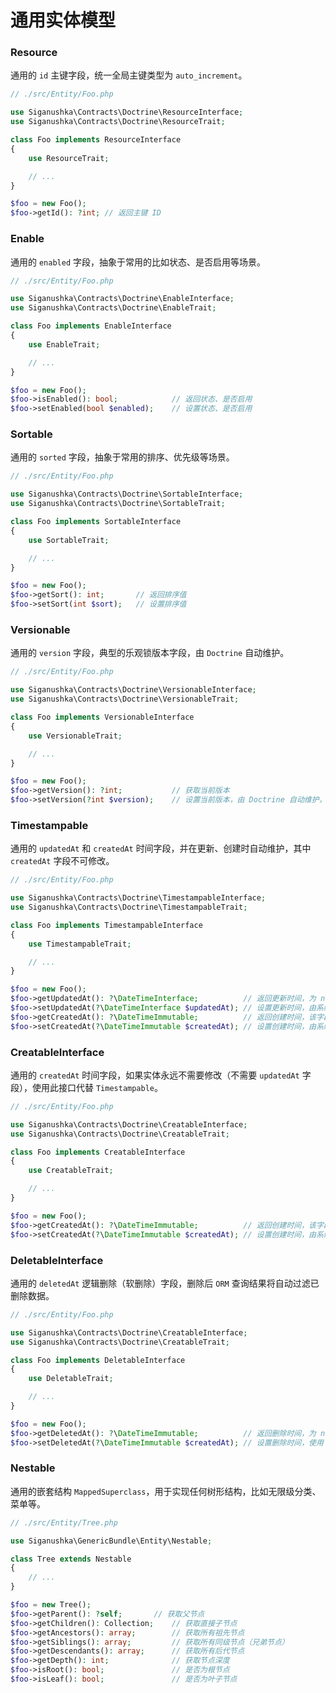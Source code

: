 # 通用实体模型

### Resource

通用的 `id` 主键字段，统一全局主键类型为 `auto_increment`。

```php
// ./src/Entity/Foo.php

use Siganushka\Contracts\Doctrine\ResourceInterface;
use Siganushka\Contracts\Doctrine\ResourceTrait;

class Foo implements ResourceInterface
{
    use ResourceTrait;

    // ...
}

$foo = new Foo();
$foo->getId(): ?int; // 返回主键 ID
```

### Enable

通用的 `enabled` 字段，抽象于常用的比如状态、是否启用等场景。

```php
// ./src/Entity/Foo.php

use Siganushka\Contracts\Doctrine\EnableInterface;
use Siganushka\Contracts\Doctrine\EnableTrait;

class Foo implements EnableInterface
{
    use EnableTrait;

    // ...
}

$foo = new Foo();
$foo->isEnabled(): bool;            // 返回状态、是否启用
$foo->setEnabled(bool $enabled);    // 设置状态、是否启用
```

### Sortable

通用的 `sorted` 字段，抽象于常用的排序、优先级等场景。

```php
// ./src/Entity/Foo.php

use Siganushka\Contracts\Doctrine\SortableInterface;
use Siganushka\Contracts\Doctrine\SortableTrait;

class Foo implements SortableInterface
{
    use SortableTrait;

    // ...
}

$foo = new Foo();
$foo->getSort(): int;       // 返回排序值
$foo->setSort(int $sort);   // 设置排序值
```

### Versionable

通用的 `version` 字段，典型的乐观锁版本字段，由 `Doctrine` 自动维护。

```php
// ./src/Entity/Foo.php

use Siganushka\Contracts\Doctrine\VersionableInterface;
use Siganushka\Contracts\Doctrine\VersionableTrait;

class Foo implements VersionableInterface
{
    use VersionableTrait;

    // ...
}

$foo = new Foo();
$foo->getVersion(): ?int;           // 获取当前版本
$foo->setVersion(?int $version);    // 设置当前版本，由 Doctrine 自动维护，不需要手动设置
```

### Timestampable

通用的 `updatedAt` 和 `createdAt` 时间字段，并在更新、创建时自动维护，其中 `createdAt` 字段不可修改。

```php
// ./src/Entity/Foo.php

use Siganushka\Contracts\Doctrine\TimestampableInterface;
use Siganushka\Contracts\Doctrine\TimestampableTrait;

class Foo implements TimestampableInterface
{
    use TimestampableTrait;

    // ...
}

$foo = new Foo();
$foo->getUpdatedAt(): ?\DateTimeInterface;          // 返回更新时间，为 null 时表明从未被修改
$foo->setUpdatedAt(?\DateTimeInterface $updatedAt); // 设置更新时间，由系统自动填充
$foo->getCreatedAt(): ?\DateTimeImmutable;          // 返回创建时间，该字段在创建后不可修改
$foo->setCreatedAt(?\DateTimeImmutable $createdAt); // 设置创建时间，由系统自动填充
```

### CreatableInterface

通用的 `createdAt` 时间字段，如果实体永远不需要修改（不需要 `updatedAt` 字段），使用此接口代替 `Timestampable`。

```php
// ./src/Entity/Foo.php

use Siganushka\Contracts\Doctrine\CreatableInterface;
use Siganushka\Contracts\Doctrine\CreatableTrait;

class Foo implements CreatableInterface
{
    use CreatableTrait;

    // ...
}

$foo = new Foo();
$foo->getCreatedAt(): ?\DateTimeImmutable;          // 返回创建时间，该字段在创建后不可修改
$foo->setCreatedAt(?\DateTimeImmutable $createdAt); // 设置创建时间，由系统自动填充
```

### DeletableInterface

通用的 `deletedAt` 逻辑删除（软删除）字段，删除后 `ORM` 查询结果将自动过滤已删除数据。

```php
// ./src/Entity/Foo.php

use Siganushka\Contracts\Doctrine\CreatableInterface;
use Siganushka\Contracts\Doctrine\CreatableTrait;

class Foo implements DeletableInterface
{
    use DeletableTrait;

    // ...
}

$foo = new Foo();
$foo->getDeletedAt(): ?\DateTimeImmutable;          // 返回删除时间，为 null 时表明未被删除
$foo->setDeletedAt(?\DateTimeImmutable $createdAt); // 设置删除时间，使用 EntityManager::remove 删除数据时自动填充
```

### Nestable

通用的嵌套结构 `MappedSuperclass`，用于实现任何树形结构，比如无限级分类、菜单等。

```php
// ./src/Entity/Tree.php

use Siganushka\GenericBundle\Entity\Nestable;

class Tree extends Nestable
{
    // ...
}

$foo = new Tree();
$foo->getParent(): ?self;       // 获取父节点
$foo->getChildren(): Collection;    // 获取直接子节点
$foo->getAncestors(): array;        // 获取所有祖先节点
$foo->getSiblings(): array;         // 获取所有同级节点（兄弟节点）
$foo->getDescendants(): array;      // 获取所有后代节点
$foo->getDepth(): int;              // 获取节点深度
$foo->isRoot(): bool;               // 是否为根节点
$foo->isLeaf(): bool;               // 是否为叶子节点
```
